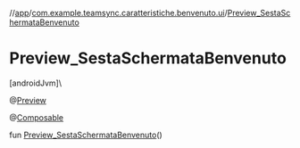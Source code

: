//[app](../../index.md)/[com.example.teamsync.caratteristiche.benvenuto.ui](index.md)/[Preview_SestaSchermataBenvenuto](-preview_-sesta-schermata-benvenuto.md)

# Preview_SestaSchermataBenvenuto

[androidJvm]\

@[Preview](https://developer.android.com/reference/kotlin/androidx/compose/ui/tooling/preview/Preview.html)

@[Composable](https://developer.android.com/reference/kotlin/androidx/compose/runtime/Composable.html)

fun [Preview_SestaSchermataBenvenuto](-preview_-sesta-schermata-benvenuto.md)()
